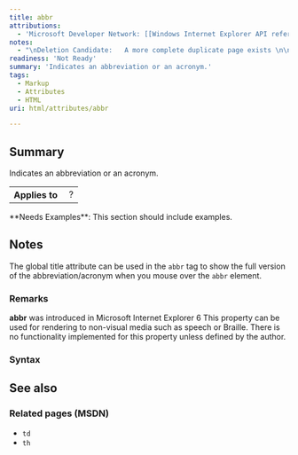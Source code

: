 ```yaml
---
title: abbr
attributions:
  - 'Microsoft Developer Network: [[Windows Internet Explorer API reference](http://msdn.microsoft.com/en-us/library/ie/hh828809%28v=vs.85%29.aspx) Article]'
notes:
  - "\nDeletion Candidate:   A more complete duplicate page exists \n\n"
readiness: 'Not Ready'
summary: 'Indicates an abbreviation or an acronym.'
tags:
  - Markup
  - Attributes
  - HTML
uri: html/attributes/abbr

---
```

## Summary

Indicates an abbreviation or an acronym.

<table class="wikitable">
<tr>
<th>
Applies to

</th>
<td>
 ?

</td>
</tr>
</table>
**Needs Examples**: This section should include examples.

## Notes

The global title attribute can be used in the `abbr` tag to show the full version of the abbreviation/acronym when you mouse over the `abbr` element.

### Remarks

**abbr** was introduced in Microsoft Internet Explorer 6 This property can be used for rendering to non-visual media such as speech or Braille. There is no functionality implemented for this property unless defined by the author.

### Syntax

## See also

### Related pages (MSDN)

-   `td`
-   `th`
